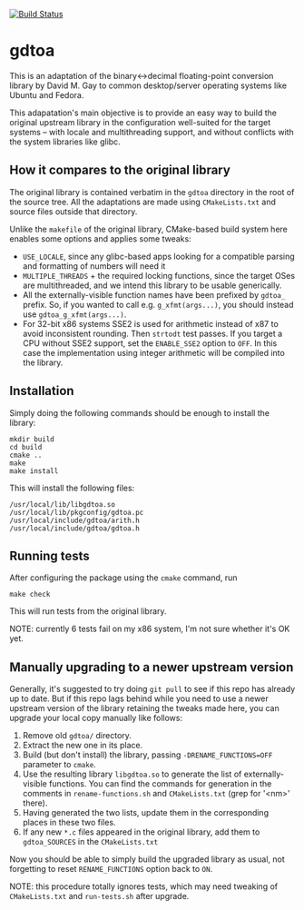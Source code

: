 [![Build Status](https://travis-ci.org/10110111/gdtoa.svg?branch=master)](https://travis-ci.org/10110111/gdtoa)
# gdtoa

This is an adaptation of the binary↔decimal floating-point conversion library by David M. Gay to common desktop/server operating systems like Ubuntu and Fedora.

This adapatation's main objective is to provide an easy way to build the original upstream library in the configuration well-suited for the target systems – with locale and multithreading support, and without conflicts with the system libraries like glibc.

## How it compares to the original library

The original library is contained verbatim in the `gdtoa` directory in the root of the source tree. All the adaptations are made using `CMakeLists.txt` and source files outside that directory.

Unlike the `makefile` of the original library, CMake-based build system here enables some options and applies some tweaks:
* `USE_LOCALE`, since any glibc-based apps looking for a compatible parsing and formatting of numbers will need it
* `MULTIPLE_THREADS` + the required locking functions, since the target OSes are multithreaded, and we intend this library to be usable generically.
* All the externally-visible function names have been prefixed by `gdtoa_` prefix. So, if you wanted to call e.g. `g_xfmt(args...)`, you should instead use `gdtoa_g_xfmt(args...)`.
* For 32-bit x86 systems SSE2 is used for arithmetic instead of x87 to avoid inconsistent rounding. Then `strtodt` test passes. If you target a CPU without SSE2 support, set the `ENABLE_SSE2` option to `OFF`. In this case the implementation using integer arithmetic will be compiled into the library.

## Installation
Simply doing the following commands should be enough to install the library:
```
mkdir build
cd build
cmake ..
make
make install
```
This will install the following files:
```
/usr/local/lib/libgdtoa.so
/usr/local/lib/pkgconfig/gdtoa.pc
/usr/local/include/gdtoa/arith.h
/usr/local/include/gdtoa/gdtoa.h
```

## Running tests
After configuring the package using the `cmake` command, run
```
make check
```
This will run tests from the original library.

NOTE: currently 6 tests fail on my x86 system, I'm not sure whether it's OK yet.

## Manually upgrading to a newer upstream version

Generally, it's suggested to try doing `git pull` to see if this repo has already up to date. But if this repo lags behind while you need to use a newer upstream version of the library retaining the tweaks made here, you can upgrade your local copy manually like follows:

1. Remove old `gdtoa/` directory.
1. Extract the new one in its place.
1. Build (but don't install) the library, passing `-DRENAME_FUNCTIONS=OFF` parameter to `cmake`.
1. Use the resulting library `libgdtoa.so` to generate the list of externally-visible functions. You can find the commands for generation in the comments in `rename-functions.sh` and `CMakeLists.txt` (grep for '\<nm\>' there).
1. Having generated the two lists, update them in the corresponding places in these two files.
1. If any new `*.c` files appeared in the original library, add them to `gdtoa_SOURCES` in the `CMakeLists.txt`

Now you should be able to simply build the upgraded library as usual, not forgetting to reset `RENAME_FUNCTIONS` option back to `ON`.

NOTE: this procedure totally ignores tests, which may need tweaking of `CMakeLists.txt` and `run-tests.sh` after upgrade.

